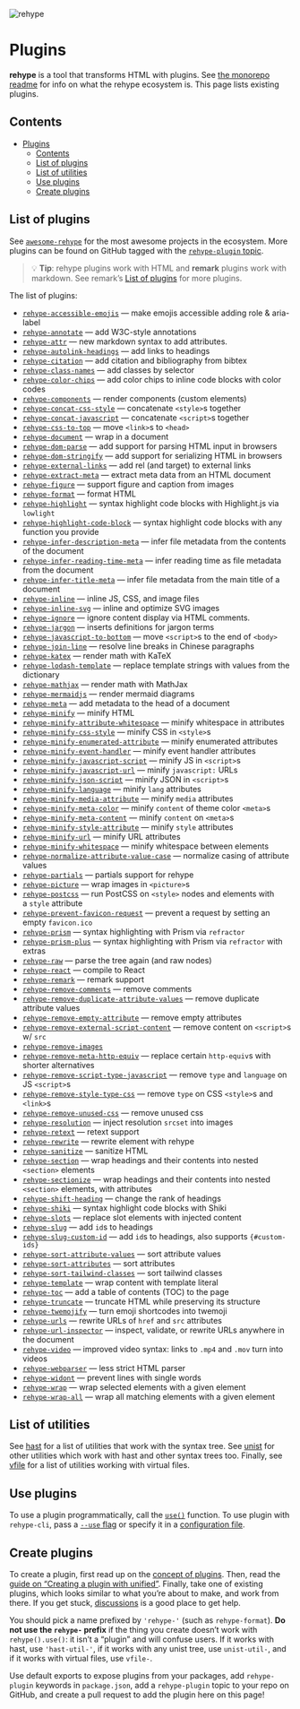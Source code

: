![rehype][logo]

# Plugins

**rehype** is a tool that transforms HTML with plugins.
See [the monorepo readme][rehype] for info on what the rehype ecosystem is.
This page lists existing plugins.

## Contents

- [Plugins](#plugins)
  - [Contents](#contents)
  - [List of plugins](#list-of-plugins)
  - [List of utilities](#list-of-utilities)
  - [Use plugins](#use-plugins)
  - [Create plugins](#create-plugins)

## List of plugins

See [`awesome-rehype`][awesome-rehype] for the most awesome projects in the
ecosystem.
More plugins can be found on GitHub tagged with the
[`rehype-plugin` topic][topic].

> 💡 **Tip**: rehype plugins work with HTML and **remark** plugins work with
> markdown.
> See remark’s [List of plugins][remark-plugins] for more plugins.

The list of plugins:

- [`rehype-accessible-emojis`](https://github.com/GaiAma/Coding4GaiAma/tree/HEAD/packages/rehype-accessible-emojis)
  — make emojis accessible adding role & aria-label
- [`rehype-annotate`](https://github.com/baldurbjarnason/rehype-annotate)
  — add W3C-style annotations
- [`rehype-attr`](https://github.com/jaywcjlove/rehype-attr)
  — new markdown syntax to add attributes.
- [`rehype-autolink-headings`](https://github.com/rehypejs/rehype-autolink-headings)
  — add links to headings
- [`rehype-citation`](https://github.com/timlrx/rehype-citation)
  — add citation and bibliography from bibtex
- [`rehype-class-names`](https://github.com/riderjensen/rehype-class-names)
  — add classes by selector
- [`rehype-color-chips`](https://github.com/shreshthmohan/rehype-color-chips)
  — add color chips to inline code blocks with color codes
- [`rehype-components`](https://github.com/marekweb/rehype-components)
  — render components (custom elements)
- [`rehype-concat-css-style`](https://github.com/rehypejs/rehype-minify/tree/main/packages/rehype-concat-css-style)
  — concatenate `<style>`s together
- [`rehype-concat-javascript`](https://github.com/rehypejs/rehype-minify/tree/main/packages/rehype-concat-javascript)
  — concatenate `<script>`s together
- [`rehype-css-to-top`](https://github.com/rehypejs/rehype-minify/tree/main/packages/rehype-css-to-top)
  — move `<link>`s to `<head>`
- [`rehype-document`](https://github.com/rehypejs/rehype-document)
  — wrap in a document
- [`rehype-dom-parse`](https://github.com/rehypejs/rehype-dom/tree/main/packages/rehype-dom-parse)
  — add support for parsing HTML input in browsers
- [`rehype-dom-stringify`](https://github.com/rehypejs/rehype-dom/tree/main/packages/rehype-dom-stringify)
  — add support for serializing HTML in browsers
- [`rehype-external-links`](https://github.com/rehypejs/rehype-external-links)
  — add rel (and target) to external links
- [`rehype-extract-meta`](https://github.com/gorango/rehype-extract-meta)
  — extract meta data from an HTML document
- [`rehype-figure`](https://github.com/josestg/rehype-figure)
  — support figure and caption from images
- [`rehype-format`](https://github.com/rehypejs/rehype-format)
  — format HTML
- [`rehype-highlight`](https://github.com/rehypejs/rehype-highlight)
  — syntax highlight code blocks with Highlight.js via `lowlight`
- [`rehype-highlight-code-block`](https://github.com/mapbox/rehype-highlight-code-block)
  — syntax highlight code blocks with any function you provide
- [`rehype-infer-description-meta`](https://github.com/rehypejs/rehype-infer-description-meta)
  — infer file metadata from the contents of the document
- [`rehype-infer-reading-time-meta`](https://github.com/rehypejs/rehype-infer-reading-time-meta)
  — infer reading time as file metadata from the document
- [`rehype-infer-title-meta`](https://github.com/rehypejs/rehype-infer-title-meta)
  — infer file metadata from the main title of a document
- [`rehype-inline`](https://github.com/marko-knoebl/rehype-inline)
  — inline JS, CSS, and image files
- [`rehype-inline-svg`](https://github.com/JS-DevTools/rehype-inline-svg)
  — inline and optimize SVG images
- [`rehype-ignore`](https://github.com/jaywcjlove/rehype-ignore)
  — ignore content display via HTML comments.
- [`rehype-jargon`](https://github.com/freesewing/freesewing/tree/develop/packages/rehype-jargon)
  — inserts definitions for jargon terms
- [`rehype-javascript-to-bottom`](https://github.com/rehypejs/rehype-minify/tree/main/packages/rehype-javascript-to-bottom)
  — move `<script>`s to the end of `<body>`
- [`rehype-join-line`](https://github.com/unix/rehype-join-line)
  — resolve line breaks in Chinese paragraphs
- [`rehype-katex`](https://github.com/remarkjs/remark-math/tree/main/packages/rehype-katex)
  — render math with KaTeX
- [`rehype-lodash-template`](https://github.com/viktor-yakubiv/rehype-lodash-template)
  — replace template strings with values from the dictionary
- [`rehype-mathjax`](https://github.com/remarkjs/remark-math/tree/main/packages/rehype-mathjax)
  — render math with MathJax
- [`rehype-mermaidjs`](https://github.com/remcohaszing/rehype-mermaidjs)
  — render mermaid diagrams
- [`rehype-meta`](https://github.com/rehypejs/rehype-meta)
  — add metadata to the head of a document
- [`rehype-minify`](https://github.com/rehypejs/rehype-minify)
  — minify HTML
- [`rehype-minify-attribute-whitespace`](https://github.com/rehypejs/rehype-minify/tree/main/packages/rehype-minify-attribute-whitespace)
  — minify whitespace in attributes
- [`rehype-minify-css-style`](https://github.com/rehypejs/rehype-minify/tree/main/packages/rehype-minify-css-style)
  — minify CSS in `<style>`s
- [`rehype-minify-enumerated-attribute`](https://github.com/rehypejs/rehype-minify/tree/main/packages/rehype-minify-enumerated-attribute)
  — minify enumerated attributes
- [`rehype-minify-event-handler`](https://github.com/rehypejs/rehype-minify/tree/main/packages/rehype-minify-event-handler)
  — minify event handler attributes
- [`rehype-minify-javascript-script`](https://github.com/rehypejs/rehype-minify/tree/main/packages/rehype-minify-javascript-script)
  — minify JS in `<script>`s
- [`rehype-minify-javascript-url`](https://github.com/rehypejs/rehype-minify/tree/main/packages/rehype-minify-javascript-url)
  — minify `javascript:` URLs
- [`rehype-minify-json-script`](https://github.com/rehypejs/rehype-minify/tree/main/packages/rehype-minify-json-script)
  — minify JSON in `<script>`s
- [`rehype-minify-language`](https://github.com/rehypejs/rehype-minify/tree/main/packages/rehype-minify-language)
  — minify `lang` attributes
- [`rehype-minify-media-attribute`](https://github.com/rehypejs/rehype-minify/tree/main/packages/rehype-minify-media-attribute)
  — minify `media` attributes
- [`rehype-minify-meta-color`](https://github.com/rehypejs/rehype-minify/tree/main/packages/rehype-minify-meta-color)
  — minify `content` of theme color `<meta>`s
- [`rehype-minify-meta-content`](https://github.com/rehypejs/rehype-minify/tree/main/packages/rehype-minify-meta-content)
  — minify `content` on `<meta>`s
- [`rehype-minify-style-attribute`](https://github.com/rehypejs/rehype-minify/tree/main/packages/rehype-minify-style-attribute)
  — minify `style` attributes
- [`rehype-minify-url`](https://github.com/rehypejs/rehype-minify/tree/main/packages/rehype-minify-url)
  — minify URL attributes
- [`rehype-minify-whitespace`](https://github.com/rehypejs/rehype-minify/tree/main/packages/rehype-minify-whitespace)
  — minify whitespace between elements
- [`rehype-normalize-attribute-value-case`](https://github.com/rehypejs/rehype-minify/tree/main/packages/rehype-normalize-attribute-value-case)
  — normalize casing of attribute values
- [`rehype-partials`](https://github.com/mrzmmr/rehype-partials)
  — partials support for rehype
- [`rehype-picture`](https://github.com/rehypejs/rehype-picture)
  — wrap images in `<picture>`s
- [`rehype-postcss`](https://github.com/viktor-yakubiv/rehype-postcss)
  — run PostCSS on `<style>` nodes and elements with a `style` attribute
- [`rehype-prevent-favicon-request`](https://github.com/rehypejs/rehype-minify/tree/main/packages/rehype-prevent-favicon-request)
  — prevent a request by setting an empty `favicon.ico`
- [`rehype-prism`](https://github.com/mapbox/rehype-prism)
  — syntax highlighting with Prism via `refractor`
- [`rehype-prism-plus`](https://github.com/timlrx/rehype-prism-plus)
  — syntax highlighting with Prism via `refractor` with extras
- [`rehype-raw`](https://github.com/rehypejs/rehype-raw)
  — parse the tree again (and raw nodes)
- [`rehype-react`](https://github.com/rehypejs/rehype-react)
  — compile to React
- [`rehype-remark`](https://github.com/rehypejs/rehype-remark)
  — remark support
- [`rehype-remove-comments`](https://github.com/rehypejs/rehype-minify/tree/main/packages/rehype-remove-comments)
  — remove comments
- [`rehype-remove-duplicate-attribute-values`](https://github.com/rehypejs/rehype-minify/tree/main/packages/rehype-remove-duplicate-attribute-values)
  — remove duplicate attribute values
- [`rehype-remove-empty-attribute`](https://github.com/rehypejs/rehype-minify/tree/main/packages/rehype-remove-empty-attribute)
  — remove empty attributes
- [`rehype-remove-external-script-content`](https://github.com/rehypejs/rehype-minify/tree/main/packages/rehype-remove-external-script-content)
  — remove content on `<script>`s w/ `src`
- [`rehype-remove-images`](https://github.com/iloveitaly/rehype-remove-images)
- [`rehype-remove-meta-http-equiv`](https://github.com/rehypejs/rehype-minify/tree/main/packages/rehype-remove-meta-http-equiv)
  — replace certain `http-equiv`s with shorter alternatives
- [`rehype-remove-script-type-javascript`](https://github.com/rehypejs/rehype-minify/tree/main/packages/rehype-remove-script-type-javascript)
  — remove `type` and `language` on JS `<script>`s
- [`rehype-remove-style-type-css`](https://github.com/rehypejs/rehype-minify/tree/main/packages/rehype-remove-style-type-css)
  — remove `type` on CSS `<style>`s and `<link>`s
- [`rehype-remove-unused-css`](https://github.com/nzt/rehype-remove-unused-css)
  — remove unused css
- [`rehype-resolution`](https://github.com/michaelnisi/rehype-resolution)
  — inject resolution `srcset` into images
- [`rehype-retext`](https://github.com/rehypejs/rehype-retext)
  — retext support
- [`rehype-rewrite`](https://github.com/jaywcjlove/rehype-rewrite)
  — rewrite element with rehype
- [`rehype-sanitize`](https://github.com/rehypejs/rehype-sanitize)
  — sanitize HTML
- [`rehype-section`](https://github.com/agentofuser/rehype-section)
  — wrap headings and their contents into nested `<section>` elements
- [`rehype-sectionize`](https://github.com/hbsnow/rehype-sectionize)
  — wrap headings and their contents into nested `<section>` elements,
  with attributes
- [`rehype-shift-heading`](https://github.com/rehypejs/rehype-shift-heading)
  — change the rank of headings
- [`rehype-shiki`](https://github.com/rsclarke/rehype-shiki)
  — syntax highlight code blocks with Shiki
- [`rehype-slots`](https://github.com/marekweb/rehype-slots)
  — replace slot elements with injected content
- [`rehype-slug`](https://github.com/rehypejs/rehype-slug)
  — add `id`s to headings
- [`rehype-slug-custom-id`](https://github.com/unicorn-utterances/rehype-slug-custom-id)
  — add `id`s to headings, also supports `{#custom-ids}`
- [`rehype-sort-attribute-values`](https://github.com/rehypejs/rehype-minify/tree/main/packages/rehype-sort-attribute-values)
  — sort attribute values
- [`rehype-sort-attributes`](https://github.com/rehypejs/rehype-minify/tree/main/packages/rehype-sort-attributes)
  — sort attributes
- [`rehype-sort-tailwind-classes`](https://github.com/bitcrowd/rehype-sort-tailwind-classes)
  — sort tailwind classes
- [`rehype-template`](https://github.com/nzt/rehype-template)
  — wrap content with template literal
- [`rehype-toc`](https://github.com/JS-DevTools/rehype-toc)
  — add a table of contents (TOC) to the page
- [`rehype-truncate`](https://github.com/luk707/rehype-truncate)
  — truncate HTML while preserving its structure
- [`rehype-twemojify`](https://github.com/cliid/rehype-twemojify)
  — turn emoji shortcodes into twemoji
- [`rehype-urls`](https://github.com/brechtcs/rehype-urls)
  — rewrite URLs of `href` and `src` attributes
- [`rehype-url-inspector`](https://github.com/JS-DevTools/rehype-url-inspector)
  — inspect, validate, or rewrite URLs anywhere in the document
- [`rehype-video`](https://jaywcjlove.github.io/rehype-video)
  — improved video syntax: links to `.mp4` and `.mov` turn into videos
- [`rehype-webparser`](https://github.com/Prettyhtml/prettyhtml/tree/HEAD/packages/rehype-webparser)
  — less strict HTML parser
- [`rehype-widont`](https://github.com/radiojhero/rehype-widont)
  — prevent lines with single words
- [`rehype-wrap`](https://github.com/mrzmmr/rehype-wrap)
  — wrap selected elements with a given element
- [`rehype-wrap-all`](https://github.com/florentb/rehype-wrap-all)
  — wrap all matching elements with a given element

## List of utilities

See [hast][hast-util] for a list of utilities that work with the syntax tree.
See [unist][unist-util] for other utilities which work with hast and other
syntax trees too.
Finally, see [vfile][vfile-util] for a list of utilities working with virtual
files.

## Use plugins

To use a plugin programmatically, call the [`use()`][unified-use] function.
To use plugin with `rehype-cli`, pass a [`--use` flag][unified-args-use] or
specify it in a [configuration file][config-file-use].

## Create plugins

To create a plugin, first read up on the [concept of plugins][unified-plugins].
Then, read the [guide on “Creating a plugin with unified”][guide].
Finally, take one of existing plugins, which looks similar to what you’re about
to make, and work from there.
If you get stuck, [discussions][] is a good place to get help.

You should pick a name prefixed by `'rehype-'` (such as `rehype-format`).
**Do not use the `rehype-` prefix** if the thing you create doesn’t work with
`rehype().use()`: it isn’t a “plugin” and will confuse users.
If it works with hast, use `'hast-util-'`, if it works with any unist tree, use
`unist-util-`, and if it works with virtual files, use `vfile-`.

Use default exports to expose plugins from your packages, add `rehype-plugin`
keywords in `package.json`, add a `rehype-plugin` topic to your repo on GitHub,
and create a pull request to add the plugin here on this page!

<!--Definitions:-->

[logo]: https://raw.githubusercontent.com/rehypejs/rehype/cb624bd/logo.svg?sanitize=true
[rehype]: https://github.com/rehypejs/rehype
[awesome-rehype]: https://github.com/rehypejs/awesome-rehype
[topic]: https://github.com/topics/rehype-plugin
[hast-util]: https://github.com/syntax-tree/hast#list-of-utilities
[unist-util]: https://github.com/syntax-tree/unist#unist-utilities
[vfile-util]: https://github.com/vfile/vfile#utilities
[unified-use]: https://github.com/unifiedjs/unified#processoruseplugin-options
[unified-args-use]: https://github.com/unifiedjs/unified-args#--use-plugin
[config-file-use]: https://github.com/unifiedjs/unified-engine/blob/main/doc/configure.md#plugins
[unified-plugins]: https://github.com/unifiedjs/unified#plugin
[guide]: https://unifiedjs.com/learn/guide/create-a-plugin/
[discussions]: https://github.com/rehypejs/rehype/discussions
[remark-plugins]: https://github.com/remarkjs/remark/blob/main/doc/plugins.md#list-of-plugins
